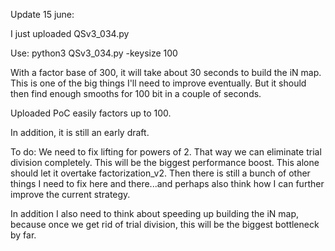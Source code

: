 Update 15 june:

I just uploaded QSv3_034.py

Use: python3 QSv3_034.py -keysize 100

With a factor base of 300, it will take about 30 seconds to build the iN map. This is one of the big things I'll need to improve eventually.
But it should then find enough smooths for 100 bit in a couple of seconds.

Uploaded PoC easily factors up to 100.

In addition, it is still an early draft.

To do: We need to fix lifting for powers of 2. That way we can eliminate trial division completely. This will be the biggest performance boost. This alone should let it overtake factorization_v2.
Then there is still a bunch of other things I need to fix here and there...and perhaps also think how I can further improve the current strategy.

In addition I also need to think about speeding up building the iN map, because once we get rid of trial division, this will be the biggest bottleneck by far.
